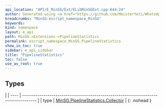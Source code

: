 ```yaml
---
api_location: "API/E_MinSG/Ext/ELibMinSGExt.cpp:644:24"
author: Generated using <a href="https://github.com/MeisterYeti/WhatsUpDoc">WhatsUpDoc</a>
breadcrumbs: "MinSG:escript_namespace_MinSG"
keywords: 
kind: namespace
layout: e_api
path: MinSG->Extensions->PipelineStatistics
permalink: escript_namespace_MinSG_PipelineStatistics
show_in_toc: true
sidebar: e_api_sidebar
title: "PipelineStatistics"
toc: false
use_as_root: true
---
```


## Types

|
| ---- | ------------------------------------------------------------------------------------- | 
| type | [MinSG.PipelineStatistics.Collector](escript_type_MinSG_PipelineStatistics_Collector) | 
{: .nohead }

